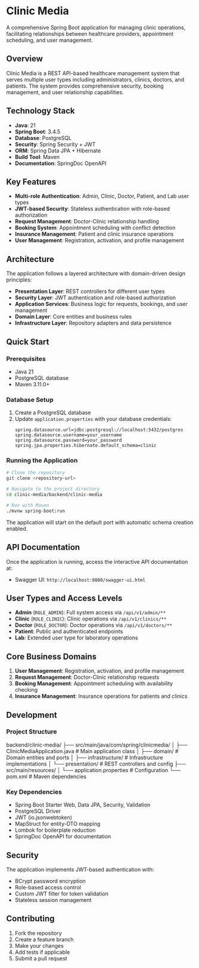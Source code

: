 # Clinic Media

A comprehensive Spring Boot application for managing clinic operations, facilitating relationships between healthcare providers, appointment scheduling, and user management.

## Overview

Clinic Media is a REST API-based healthcare management system that serves multiple user types including administrators, clinics, doctors, and patients. The system provides comprehensive security, booking management, and user relationship capabilities.

## Technology Stack

- **Java**: 21
- **Spring Boot**: 3.4.5
- **Database**: PostgreSQL
- **Security**: Spring Security + JWT
- **ORM**: Spring Data JPA + Hibernate
- **Build Tool**: Maven
- **Documentation**: SpringDoc OpenAPI

## Key Features

- **Multi-role Authentication**: Admin, Clinic, Doctor, Patient, and Lab user types
- **JWT-based Security**: Stateless authentication with role-based authorization
- **Request Management**: Doctor-Clinic relationship handling
- **Booking System**: Appointment scheduling with conflict detection
- **Insurance Management**: Patient and clinic insurance operations
- **User Management**: Registration, activation, and profile management

## Architecture

The application follows a layered architecture with domain-driven design principles:

- **Presentation Layer**: REST controllers for different user types
- **Security Layer**: JWT authentication and role-based authorization
- **Application Services**: Business logic for requests, bookings, and user management
- **Domain Layer**: Core entities and business rules
- **Infrastructure Layer**: Repository adapters and data persistence

## Quick Start

### Prerequisites

- Java 21
- PostgreSQL database
- Maven 3.11.0+

### Database Setup

1. Create a PostgreSQL database
2. Update `application.properties` with your database credentials:
   ```properties
   spring.datasource.url=jdbc:postgresql://localhost:5432/postgres
   spring.datasource.username=your_username
   spring.datasource.password=your_password
   spring.jpa.properties.hibernate.default_schema=clinic
   ```

### Running the Application

```bash
# Clone the repository
git clone <repository-url>

# Navigate to the project directory
cd clinic-media/backend/clinic-media

# Run with Maven
./mvnw spring-boot:run
```

The application will start on the default port with automatic schema creation enabled.

## API Documentation

Once the application is running, access the interactive API documentation at:
- Swagger UI: `http://localhost:8080/swagger-ui.html`

## User Types and Access Levels

- **Admin** (`ROLE_ADMIN`): Full system access via `/api/v1/admin/**`
- **Clinic** (`ROLE_CLINIC`): Clinic operations via `/api/v1/clinics/**`
- **Doctor** (`ROLE_DOCTOR`): Doctor operations via `/api/v1/doctors/**`
- **Patient**: Public and authenticated endpoints
- **Lab**: Extended user type for laboratory operations

## Core Business Domains

1. **User Management**: Registration, activation, and profile management
2. **Request Management**: Doctor-Clinic relationship requests
3. **Booking Management**: Appointment scheduling with availability checking
4. **Insurance Management**: Insurance operations for patients and clinics

## Development

### Project Structure

backend/clinic-media/
├── src/main/java/com/spring/clinicmedia/
│   ├── ClinicMediaApplication.java          # Main application class
│   ├── domain/                              # Domain entities and ports
│   ├── infrastructure/                      # Infrastructure implementations
│   └── presentation/                        # REST controllers and config
├── src/main/resources/
│   └── application.properties               # Configuration
└── pom.xml                                  # Maven dependencies

### Key Dependencies

- Spring Boot Starter Web, Data JPA, Security, Validation
- PostgreSQL Driver
- JWT (io.jsonwebtoken)
- MapStruct for entity-DTO mapping
- Lombok for boilerplate reduction
- SpringDoc OpenAPI for documentation

## Security

The application implements JWT-based authentication with:
- BCrypt password encryption
- Role-based access control
- Custom JWT filter for token validation
- Stateless session management

## Contributing

1. Fork the repository
2. Create a feature branch
3. Make your changes
4. Add tests if applicable
5. Submit a pull request
